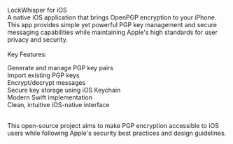 LockWhisper for iOS<br>
A native iOS application that brings OpenPGP encryption to your iPhone. This app provides simple yet powerful PGP key management and secure messaging capabilities while maintaining Apple's high standards for user privacy and security.<br>
<br>
Key Features:<br>

Generate and manage PGP key pairs<br>
Import existing PGP keys<br>
Encrypt/decrypt messages<br>
Secure key storage using iOS Keychain<br>
Modern Swift implementation<br>
Clean, intuitive iOS-native interface<br>
<br>

This open-source project aims to make PGP encryption accessible to iOS users while following Apple's security best practices and design guidelines.
